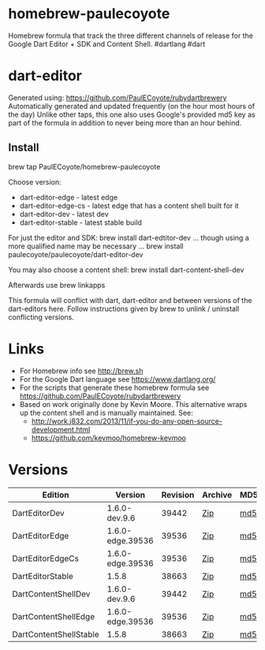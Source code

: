 homebrew-paulecoyote
====================

Homebrew formula that track the three different channels of release for the Google Dart Editor + SDK and Content Shell.  #dartlang #dart

dart-editor
===========

Generated using: https://github.com/PaulECoyote/rubydartbrewery
Automatically generated and updated frequently (on the hour most hours of the day)
Unlike other taps, this one also uses Google's provided md5 key as part of the formula in addition to never being more than an hour behind.

Install
-------
brew tap PaulECoyote/homebrew-paulecoyote

Choose version:
* dart-editor-edge - latest edge
* dart-editor-edge-cs - latest edge that has a content shell built for it
* dart-editor-dev - latest dev
* dart-editor-stable - latest stable build

For just the editor and SDK:
brew install dart-edtitor-dev
... though using a more qualified name may be necessary ...
brew install paulecoyote/paulecoyote/dart-editor-dev

You may also choose a content shell:
brew install dart-content-shell-dev

Afterwards use 
brew linkapps

This formula will conflict with dart, dart-editor and between versions of the dart-editors here.  Follow instructions given by brew to unlink / uninstall conflicting versions.

Links
=====
* For Homebrew info see http://brew.sh
* For the Google Dart language see https://www.dartlang.org/
* For the scripts that generate these homebrew formula see https://github.com/PaulECoyote/rubydartbrewery
* Based on work originally done by Kevin Moore. This alternative wraps up the content shell and is manually maintained.  See: 
    * http://work.j832.com/2013/11/if-you-do-any-open-source-development.html
    * https://github.com/kevmoo/homebrew-kevmoo

Versions
========
| Edition | Version | Revision | Archive | MD5 | Notes |
| ------- | ------- | -------- | ------- | --- | ----- |
| DartEditorDev | 1.6.0-dev.9.6 | 39442 | [Zip](https://storage.googleapis.com/dart-archive/channels/dev/release/39442/editor/darteditor-macos-x64.zip) | [md5](https://storage.googleapis.com/dart-archive/channels/dev/release/39442/editor/darteditor-macos-x64.zip.md5sum) | [Changes](https://storage.googleapis.com/dart-archive/channels/dev/release/latest/changelog.html) |
| DartEditorEdge | 1.6.0-edge.39536 | 39536 | [Zip](https://storage.googleapis.com/dart-archive/channels/be/raw/39536/editor/darteditor-macos-x64.zip) | [md5](https://storage.googleapis.com/dart-archive/channels/be/raw/39536/editor/darteditor-macos-x64.zip.md5sum) | - |
| DartEditorEdgeCs | 1.6.0-edge.39536 | 39536 | [Zip](https://storage.googleapis.com/dart-archive/channels/be/raw/39536/editor/darteditor-macos-x64.zip) | [md5](https://storage.googleapis.com/dart-archive/channels/be/raw/39536/editor/darteditor-macos-x64.zip.md5sum) | - |
| DartEditorStable | 1.5.8 | 38663 | [Zip](https://storage.googleapis.com/dart-archive/channels/stable/release/38663/editor/darteditor-macos-x64.zip) | [md5](https://storage.googleapis.com/dart-archive/channels/stable/release/38663/editor/darteditor-macos-x64.zip.md5sum) | [Changes](https://storage.googleapis.com/dart-archive/channels/stable/release/latest/changelog.html) |
| DartContentShellDev | 1.6.0-dev.9.6 | 39442 | [Zip](https://storage.googleapis.com/dart-archive/channels/dev/release/39442/dartium/content_shell-macos-ia32-release.zip) | [md5](https://storage.googleapis.com/dart-archive/channels/dev/release/39442/dartium/content_shell-macos-ia32-release.zip.md5sum) | - |
| DartContentShellEdge | 1.6.0-edge.39536 | 39536 | [Zip](https://storage.googleapis.com/dart-archive/channels/be/raw/39536/dartium/content_shell-macos-ia32-release.zip) | [md5](https://storage.googleapis.com/dart-archive/channels/be/raw/39536/dartium/content_shell-macos-ia32-release.zip.md5sum) | - |
| DartContentShellStable | 1.5.8 | 38663 | [Zip](https://storage.googleapis.com/dart-archive/channels/stable/release/38663/dartium/content_shell-macos-ia32-release.zip) | [md5](https://storage.googleapis.com/dart-archive/channels/stable/release/38663/dartium/content_shell-macos-ia32-release.zip.md5sum) | - |
